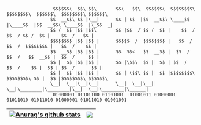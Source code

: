 
                     $$$$$$\  $$\ $$\       $$\   $$\  $$$$$$\  $$$$$$$$\ $$$$$$$$\  $$$$$$\  $$$$$$$$\ $$$$$$\ 
                    $$  __$$\ $$ |\__|      $$ | $$  |$$  __$$\ \____$$  |\____$$  |$$  __$$\ \____$$  |\_$$  _|
                    $$ /  $$ |$$ |$$\       $$ |$$  / $$ /  $$ |    $$  /     $$  / $$ /  $$ |    $$  /   $$ |  
                    $$$$$$$$ |$$ |$$ |      $$$$$  /  $$$$$$$$ |   $$  /     $$  /  $$$$$$$$ |   $$  /    $$ |  
                    $$  __$$ |$$ |$$ |      $$  $$<   $$  __$$ |  $$  /     $$  /   $$  __$$ |  $$  /     $$ |  
                    $$ |  $$ |$$ |$$ |      $$ |\$$\  $$ |  $$ | $$  /     $$  /    $$ |  $$ | $$  /      $$ |  
                    $$ |  $$ |$$ |$$ |      $$ | \$$\ $$ |  $$ |$$$$$$$$\ $$$$$$$$\ $$ |  $$ |$$$$$$$$\ $$$$$$\ 
                    \__|  \__|\__|\__|      \__|  \__|\__|  \__|\________|\________|\__|  \__|\________|\______|
                     01000001 01101100 01101001  01001011 01000001 01011010 01011010 01000001 01011010 01001001 


| <a href="https://github.com/anuraghazra/github-readme-stats"><img align="center" src="https://github-readme-stats.vercel.app/api?username=Ali-Kazzazi&show_icons=true&include_all_commits=true&theme=buefy&hide_border=true" alt="Anurag's github stats" /></a> | <a href="https://github.com/anuraghazra/github-readme-stats"><img align="center" src="https://github-readme-stats.vercel.app/api/top-langs/?username=Ali-Kazzazi&layout=compact&theme=buefy&hide_border=true" /></a> |
| ------------- | ------------- |




<!--
**Ali-Kazzazi/Ali-kazzazi** is a ✨ _special_ ✨ repository because its `README.md` (this file) appears on your GitHub profile.

Here are some ideas to get you started:

- 🔭 I’m currently working on ...
- 🌱 I’m currently learning ...
- 👯 I’m looking to collaborate on ...
- 🤔 I’m looking for help with ...
- 💬 Ask me about ...
- 📫 How to reach me: ...
- 😄 Pronouns: ...
- ⚡ Fun fact: ...
-->
